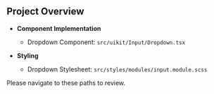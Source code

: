 ## Project Overview

- **Component Implementation**
  - Dropdown Component: `src/uikit/Input/Dropdown.tsx`
  
- **Styling**
  - Dropdown Stylesheet: `src/styles/modules/input.module.scss`
  
Please navigate to these paths to review.

